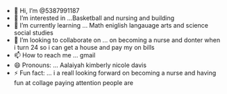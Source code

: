 - 👋 Hi, I’m @5387991187
- 👀 I’m interested in ...Basketball and nursing and building 
- 🌱 I’m currently learning ... Math eniglish langauage arts and science social studies
- 💞️ I’m looking to collaborate on ... on becoming a nurse and donter when i turn 24 so i can get a house and pay my on bills 
- 📫 How to reach me ... gmail 
- 😄 Pronouns: ... Aalaiyah kimberly nicole davis
- ⚡ Fun fact: ...  i a reall looking forward on becoming a nurse and having fun at collage paying attention people are 

<!---
5387991187/5387991187 is a ✨ special ✨ repository because its `README.md` (this file) appears on your GitHub profile.
You can click the Preview link to take a look at your changes.
--->
